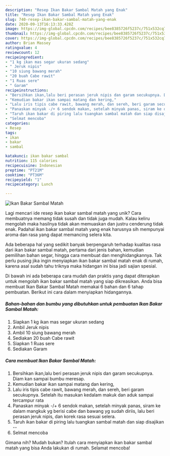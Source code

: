 ```yaml
---
description: "Resep Ikan Bakar Sambal Matah yang Enak"
title: "Resep Ikan Bakar Sambal Matah yang Enak"
slug: 740-resep-ikan-bakar-sambal-matah-yang-enak
date: 2020-09-13T16:13:33.428Z
image: https://img-global.cpcdn.com/recipes/bee8385726f5237c/751x532cq70/ikan-bakar-sambal-matah-foto-resep-utama.jpg
thumbnail: https://img-global.cpcdn.com/recipes/bee8385726f5237c/751x532cq70/ikan-bakar-sambal-matah-foto-resep-utama.jpg
cover: https://img-global.cpcdn.com/recipes/bee8385726f5237c/751x532cq70/ikan-bakar-sambal-matah-foto-resep-utama.jpg
author: Brian Massey
ratingvalue: 4
reviewcount: 12
recipeingredient:
- "1 kg ikan mas segar ukuran sedang"
- " Jeruk nipis"
- "10 siung bawang merah"
- "20 buah Cabe rawit"
- "1 Ruas sere"
- " Garam"
recipeinstructions:
- "Bersihkan ikan,lalu beri perasan jeruk nipis dan garam secukupnya. Diam kan sampai bumbu meresap."
- "Kemudian bakar ikan sampai matang dan kering,"
- "Lalu iris tipis cabe rawit, bawang merah, dan sereh, beri garam secukupnya. Setelah itu masukan kedalam makuk dan aduk sampai tercampur rata"
- "Panaskan minyak -/+ 6 sendok makan, setelah minyak panas, siram ke dalam mangkuk yg berisi cabe dan bawang yg sudah diriis, lalu beri perasan jeruk nipis, dan korek rasa sesuai selera."
- "Taruh ikan bakar di piring lalu tuangkan sambal matah dan siap disajikan --"
- "Selmat mencoba"
categories:
- Resep
tags:
- ikan
- bakar
- sambal

katakunci: ikan bakar sambal 
nutrition: 115 calories
recipecuisine: Indonesian
preptime: "PT21M"
cooktime: "PT36M"
recipeyield: "1"
recipecategory: Lunch

---
```



![Ikan Bakar Sambal Matah](https://img-global.cpcdn.com/recipes/bee8385726f5237c/751x532cq70/ikan-bakar-sambal-matah-foto-resep-utama.jpg)

Lagi mencari ide resep ikan bakar sambal matah yang unik? Cara membuatnya memang tidak susah dan tidak juga mudah. Kalau keliru mengolah maka hasilnya tidak akan memuaskan dan justru cenderung tidak enak. Padahal ikan bakar sambal matah yang enak harusnya sih mempunyai aroma dan rasa yang dapat memancing selera kita.

Ada beberapa hal yang sedikit banyak berpengaruh terhadap kualitas rasa dari ikan bakar sambal matah, pertama dari jenis bahan, kemudian pemilihan bahan segar, hingga cara membuat dan menghidangkannya. Tak perlu pusing jika ingin menyiapkan ikan bakar sambal matah enak di rumah, karena asal sudah tahu triknya maka hidangan ini bisa jadi sajian spesial.




Di bawah ini ada beberapa cara mudah dan praktis yang dapat diterapkan untuk mengolah ikan bakar sambal matah yang siap dikreasikan. Anda bisa membuat Ikan Bakar Sambal Matah memakai 6 bahan dan 6 tahap pembuatan. Berikut ini cara dalam menyiapkan hidangannya.

<!--inarticleads1-->

##### Bahan-bahan dan bumbu yang dibutuhkan untuk pembuatan Ikan Bakar Sambal Matah:

1. Siapkan 1 kg ikan mas segar ukuran sedang
1. Ambil  Jeruk nipis
1. Ambil 10 siung bawang merah
1. Sediakan 20 buah Cabe rawit
1. Siapkan 1 Ruas sere
1. Sediakan  Garam




<!--inarticleads2-->

##### Cara membuat Ikan Bakar Sambal Matah:

1. Bersihkan ikan,lalu beri perasan jeruk nipis dan garam secukupnya. Diam kan sampai bumbu meresap.
1. Kemudian bakar ikan sampai matang dan kering,
1. Lalu iris tipis cabe rawit, bawang merah, dan sereh, beri garam secukupnya. Setelah itu masukan kedalam makuk dan aduk sampai tercampur rata
1. Panaskan minyak -/+ 6 sendok makan, setelah minyak panas, siram ke dalam mangkuk yg berisi cabe dan bawang yg sudah diriis, lalu beri perasan jeruk nipis, dan korek rasa sesuai selera.
1. Taruh ikan bakar di piring lalu tuangkan sambal matah dan siap disajikan --
1. Selmat mencoba




Gimana nih? Mudah bukan? Itulah cara menyiapkan ikan bakar sambal matah yang bisa Anda lakukan di rumah. Selamat mencoba!
